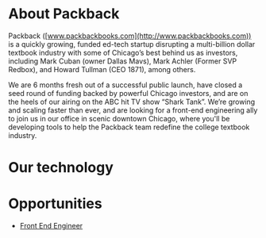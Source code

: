 About Packback
===============

Packback ([www.packbackbooks.com](http://www.packbackbooks.com)) is a quickly growing, funded ed-tech startup disrupting a multi-billion dollar textbook industry with some of Chicago’s best behind us as investors, including Mark Cuban (owner Dallas Mavs), Mark Achler (Former SVP Redbox), and Howard Tullman (CEO 1871), among others.

We are 6 months fresh out of a successful public launch, have closed a seed round of funding backed by powerful Chicago investors, and are on the heels of our airing on the ABC hit TV show “Shark Tank”.  We’re growing and scaling faster than ever, and are looking for a front-end engineering ally to join us in our office in scenic downtown Chicago, where you'll be developing tools to help the Packback team redefine the college textbook industry.

Our technology
===============



Opportunities
===============

- [Front End Engineer](front-end-engineer.md)

